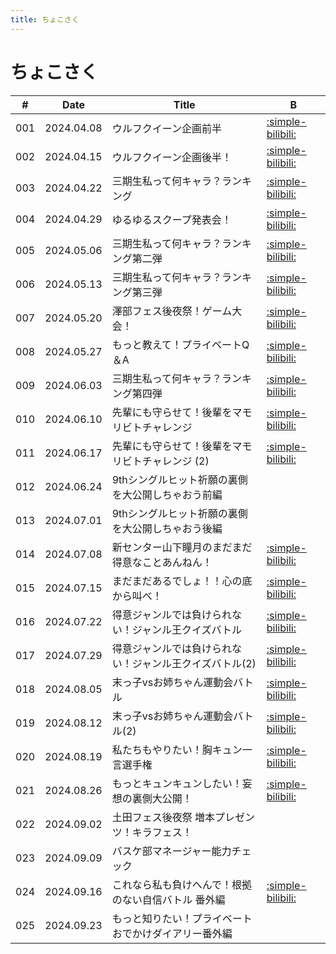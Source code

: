 ```yaml
---
title: ちょこさく
---
```


# ちょこさく

| #   | Date | Title | B |
| --- | --- | --- | --- | 
| 001 | 2024.04.08 | ウルフクイーン企画前半 | [:simple-bilibili:](https://www.bilibili.com/video/BV18A4m1F72N?p=2) |
| 002 | 2024.04.15 | ウルフクイーン企画後半！ | [:simple-bilibili:](https://www.bilibili.com/video/BV1sm421x79M?p=2) |
| 003 | 2024.04.22 | 三期生私って何キャラ？ランキング | [:simple-bilibili:](https://www.bilibili.com/video/BV1gt421A7Mz?p=2) |
| 004 | 2024.04.29 | ゆるゆるスクープ発表会！ | [:simple-bilibili:](https://www.bilibili.com/video/BV1nf421S7F4/) |
| 005 | 2024.05.06 | 三期生私って何キャラ？ランキング第二弾 | [:simple-bilibili:](https://www.bilibili.com/video/BV1Mm421u7sN/) |
| 006 | 2024.05.13 | 三期生私って何キャラ？ランキング第三弾 | [:simple-bilibili:](https://www.bilibili.com/video/BV1dm421u7kc/) | 
| 007 | 2024.05.20 | 澤部フェス後夜祭！ゲーム大会！ | [:simple-bilibili:](https://www.bilibili.com/video/BV19142117Rx/) | 
| 008 | 2024.05.27 | もっと教えて！プライベートQ＆A | [:simple-bilibili:](https://www.bilibili.com/video/BV1rs421g7ud/) |
| 009 | 2024.06.03 | 三期生私って何キャラ？ランキング第四弾 | [:simple-bilibili:](https://www.bilibili.com/video/BV1mr421c7bh/) |
| 010 | 2024.06.10 | 先輩にも守らせて！後輩をマモリビトチャレンジ | [:simple-bilibili:](https://www.bilibili.com/video/BV1Cw4m1v7sD/) |
| 011 | 2024.06.17 | 先輩にも守らせて！後輩をマモリビトチャレンジ (2) | [:simple-bilibili:](https://www.bilibili.com/video/BV1Tf421Q75Q/) | 
| 012 | 2024.06.24 | 9thシングルヒット祈願の裏側を大公開しちゃおう前編 | |
| 013 | 2024.07.01 | 9thシングルヒット祈願の裏側を大公開しちゃおう後編 | | 
| 014 | 2024.07.08 | 新センター山下瞳月のまだまだ得意なことあんねん！ | [:simple-bilibili:](https://www.bilibili.com/video/BV1Ky411q7gs/) |
| 015 | 2024.07.15 | まだまだあるでしょ！！心の底から叫べ！ | [:simple-bilibili:](https://www.bilibili.com/video/BV19T421k7pT/) |
| 016 | 2024.07.22 | 得意ジャンルでは負けられない！ジャンル王クイズバトル | [:simple-bilibili:](https://www.bilibili.com/video/BV1ux4y1s7fJ/) | 
| 017 | 2024.07.29 | 得意ジャンルでは負けられない！ジャンル王クイズバトル(2) | [:simple-bilibili:](https://www.bilibili.com/video/BV1mw4m1k7hz/) |
| 018 | 2024.08.05 | 末っ子vsお姉ちゃん運動会バトル | [:simple-bilibili:](https://www.bilibili.com/video/BV1CTsjezEde/) |
| 019 | 2024.08.12 | 末っ子vsお姉ちゃん運動会バトル(2) | [:simple-bilibili:](https://www.bilibili.com/video/BV1hLnfe8E49/) |
| 020 | 2024.08.19 | 私たちもやりたい！胸キュン一言選手権 | [:simple-bilibili:](https://www.bilibili.com/video/BV1LMpzenEJP/) |
| 021 | 2024.08.26 | もっとキュンキュンしたい！妄想の裏側大公開！ | [:simple-bilibili:](https://www.bilibili.com/video/BV1NptFeKEgi/) |
| 022 | 2024.09.02 | 土田フェス後夜祭 増本プレゼンツ！キラフェス！ | |
| 023 | 2024.09.09 | バスケ部マネージャー能力チェック | |
| 024 | 2024.09.16 | これなら私も負けへんで！根拠のない自信バトル 番外編 | [:simple-bilibili:](https://www.bilibili.com/video/BV1WVsaeDEo1?p=2) |
| 025 | 2024.09.23 | もっと知りたい！プライベートおでかけダイアリー番外編 | | 
